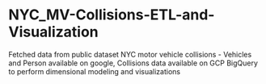# NYC_MV-Collisions-ETL-and-Visualization
Fetched data from public dataset NYC motor vehicle collisions - Vehicles and Person available on google, Collisions data available on GCP BigQuery to perform dimensional modeling and visualizations
